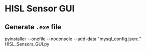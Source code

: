 # HISL Sensor GUI

## Generate `.exe` file

pyinstaller --onefile --noconsole --add-data "mysql_config.json:." HISL_Sensors_GUI.py